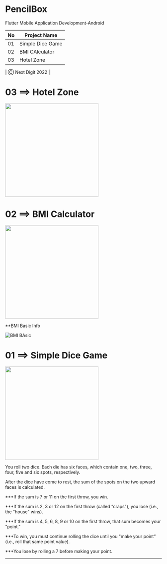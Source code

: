 # PencilBox
Flutter Mobile Application Development-Android

| No  | Project Name |
| ------------- | ------------- |
| 01  | Simple Dice Game  |
| 02 | BMI CAlculator  |
| 03 | Hotel Zone  |

| Ⓒ Next Digit 2022 |


# 03 ==> Hotel Zone
<img src="https://user-images.githubusercontent.com/75982069/183727826-bd8e5f71-9620-4492-9d13-5a3236d63636.png" width="300">

# 02 ==> BMI Calculator
<img src="https://user-images.githubusercontent.com/75982069/174432071-1eae7219-db34-44a1-a609-12a25f52347e.gif" width="300">

**BMI Basic Info

![BMI BAsic](https://user-images.githubusercontent.com/75982069/174432088-c52298eb-65f4-4610-ae1e-e3102e5e638d.png)

# 01 ==> Simple Dice Game
<img src="https://user-images.githubusercontent.com/75982069/174432034-c5f56f65-530d-4ca8-bb7c-a0e65510478f.gif" width="300">
  

You roll two dice. Each die has six faces, which contain one, two, three, four, five and six spots, respectively. 

After the dice have come to rest, the sum of the spots on the two upward faces is calculated.

***If the sum is 7 or 11 on the first throw, you win. 

***If the sum is 2, 3 or 12 on the first throw (called “craps"), you lose (i.e., the "house" wins). 

***If the sum is 4, 5, 6, 8, 9 or 10 on the first throw, that sum becomes your "point." 

***To win, you must continue rolling the dice until you "make your point” (i.e., roll that same point value). 

***You lose by rolling a 7 before making your point.

--------------------------------------------------------------------
